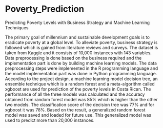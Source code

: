 # Poverty_Prediction
Predicting Poverty Levels with Business Strategy and Machine Learning Techniques



The primary goal of millennium and sustainable development goals is to eradicate poverty at a global level. To alleviate poverty, business strategy is followed which is gained from literature reviews and surveys. The dataset is taken from Kaggle and it consists of 10,000 instances with 143 variables. Data preprocessing is done based on the business required and the implementation part is done by building machine learning models. The data preprocessing steps were implemented in the R programming language and the model implementation part was done in Python programming language. According to the project design, a machine learning model decision tree, an ensemble technique which is a random forest and a meta-algorithm called xgboost are used for prediction of the poverty levels in Costa Rican. The performance of all the three models was calculated and the accuracy obtained from random forest model was 85% which is higher than the other two models. The classification score of the decision tree was 77% and for xgboost it was 78%. Based on the result, a generalized random forest model was saved and loaded for future use. This generalized model was used to predict more than 20,000 instances.
